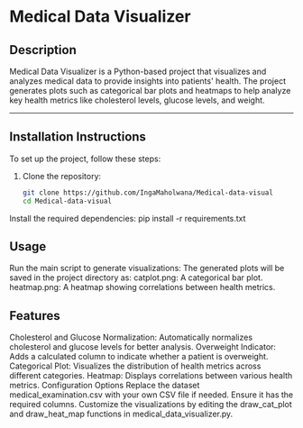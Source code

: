# Medical Data Visualizer

## Description
Medical Data Visualizer is a Python-based project that visualizes and analyzes medical data to provide insights into patients' health. The project generates plots such as categorical bar plots and heatmaps to help analyze key health metrics like cholesterol levels, glucose levels, and weight.

---

## Installation Instructions
To set up the project, follow these steps:

1. Clone the repository:
   ```bash
   git clone https://github.com/IngaMaholwana/Medical-data-visual
   cd Medical-data-visual

Install the required dependencies:
pip install -r requirements.txt

## Usage
Run the main script to generate visualizations:
The generated plots will be saved in the project directory as:
catplot.png: A categorical bar plot.
heatmap.png: A heatmap showing correlations between health metrics.

## Features
Cholesterol and Glucose Normalization: Automatically normalizes cholesterol and glucose levels for better analysis.
Overweight Indicator: Adds a calculated column to indicate whether a patient is overweight.
Categorical Plot: Visualizes the distribution of health metrics across different categories.
Heatmap: Displays correlations between various health metrics.
Configuration Options
Replace the dataset medical_examination.csv with your own CSV file if needed. Ensure it has the required columns.
Customize the visualizations by editing the draw_cat_plot and draw_heat_map functions in medical_data_visualizer.py.
